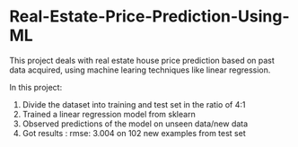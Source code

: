 # Real-Estate-Price-Prediction-Using-ML

This project deals with real estate house price prediction based on past data acquired, using machine learing techniques like linear regression.

In this project:
1. Divide the dataset into training and test set in the ratio of 4:1
2. Trained a linear regression model from sklearn 
3. Observed predictions of the model on unseen data/new data
4. Got results : rmse: 3.004 on 102 new examples from test set


